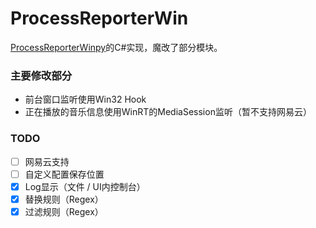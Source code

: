 # ProcessReporterWin

[ProcessReporterWinpy](https://github.com/TNXG/ProcessReporterWinpy)的C#实现，魔改了部分模块。



### 主要修改部分

* 前台窗口监听使用Win32 Hook
* 正在播放的音乐信息使用WinRT的MediaSession监听（暂不支持网易云）



### TODO

- [ ] 网易云支持
- [ ] 自定义配置保存位置
- [x] Log显示（文件 / UI内控制台）
- [x] 替换规则（Regex）
- [x] 过滤规则（Regex）

